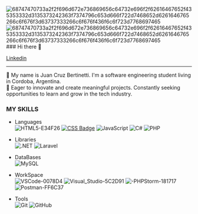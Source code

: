 ![68747470733a2f2f696d672e736869656c64732e696f2f62616467652f435353332d3135373242363f7374796c653d666f722d7468652d6261646765266c6f676f3d63737333266c6f676f436f6c6f723d7768697465](https://github.com/Juanbertinetti/JuanBertinetti/assets/123510819/cab3698b-b35b-4efd-8359-58c30cb69142)![68747470733a2f2f696d672e736869656c64732e696f2f62616467652f435353332d3135373242363f7374796c653d666f722d7468652d6261646765266c6f676f3d63737333266c6f676f436f6c6f723d7768697465](https://github.com/Juanbertinetti/JuanBertinetti/assets/123510819/c94f3b52-a1a6-4f0e-96b0-149e95c85883)### Hi there 👋

[Linkedin](https://www.linkedin.com/in/juan-cruz-bertinetti-6372141ba/)

-----------------------------------------------------------------------------------------------------

🌱 My name is Juan Cruz Bertinetti. I'm a software engineering student living in Cordoba, Argentina.
<br>
🚀 Eager to innovate and create meaningful projects. Constantly seeking opportunities to learn and grow in the tech industry.

### MY SKILLS

- Languages
  <br>
  ![HTML5-E34F26](https://github.com/Juanbertinetti/JuanBertinetti/assets/123510819/5468506e-6a03-4ec2-a9be-5456adfe966c)
[![CSS Badge](https://img.shields.io/badge/-CSS-1572B6?style=flat&logo=css3&logoColor=white)](https://www.w3.org/Style/CSS/Overview.en.html)
  ![JavaScript](https://img.shields.io/badge/JavaScript-323330?style=for-the-badge&logo=javascript&logoColor=F7DF1E)
  ![C#](https://img.shields.io/badge/C%23-239120?style=for-the-badge&logo=c-sharp&logoColor=white)
  ![PHP](https://img.shields.io/badge/PHP-777BB4?style=for-the-badge&logo=php&logoColor=white)
  
- Libraries
  <br>
  ![.NET](https://img.shields.io/badge/.NET-512BD4?style=for-the-badge&logo=.net&logoColor=white)
  ![Laravel](https://img.shields.io/badge/Laravel-FF2D20?style=for-the-badge&logo=laravel&logoColor=white)
  
- DataBases
  <br>
  ![MySQL](https://img.shields.io/badge/MySQL-005C84?style=for-the-badge&logo=mysql&logoColor=white)

- WorkSpace
  <br>
  ![VSCode-0078D4](https://github.com/Juanbertinetti/JuanBertinetti/assets/123510819/059d33ab-865f-463f-88b4-5231789a62c2)
  ![Visual_Studio-5C2D91](https://github.com/Juanbertinetti/JuanBertinetti/assets/123510819/b2e98a69-3204-43f2-aef6-39df8fa48406)
  ![-PHPStorm-181717](https://github.com/Juanbertinetti/JuanBertinetti/assets/123510819/dae14287-b28c-4d29-aa42-8d2d5e42630c)
  ![Postman-FF6C37](https://github.com/Juanbertinetti/JuanBertinetti/assets/123510819/da158437-05ea-4aa7-b5c8-95aa6c8f061c)


- Tools
  <br>
  ![Git](https://img.shields.io/badge/Git-F05032?style=for-the-badge&logo=git&logoColor=white)
  ![GitHub](https://img.shields.io/badge/GitHub-181717?style=for-the-badge&logo=github&logoColor=white)
